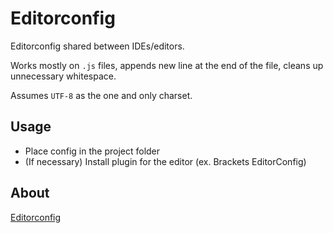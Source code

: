 # Editorconfig

Editorconfig shared between IDEs/editors.

Works mostly on `.js` files, appends new line at the end of the file, cleans up unnecessary whitespace.

Assumes `UTF-8` as the one and only charset.

## Usage

* Place config in the project folder
* (If necessary) Install plugin for the editor (ex. Brackets EditorConfig)

## About

[Editorconfig](http://editorconfig.org)